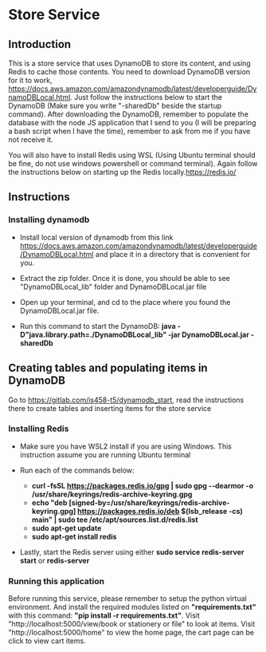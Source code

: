 # Store Service

## Introduction

This is a store service that uses DynamoDB to store its content, and using Redis to cache those contents. You need to download DynamoDB version for it to work, https://docs.aws.amazon.com/amazondynamodb/latest/developerguide/DynamoDBLocal.html. Just follow the instructions below to start the DynamoDB (Make sure you write "-sharedDb" beside the startup command). After downloading the DynamoDB, remember to populate the database with the node JS application that I send to you (I will be preparing a bash script when I have the time), remember to ask from me if you have not receive it.

You will also have to install Redis using WSL (Using Ubuntu terminal should be fine, do not use windows powershell or command terminal). Again follow the instructions below on starting up the Redis locally.https://redis.io/

## Instructions

### Installing dynamodb

- Install local version of dynamodb from this link https://docs.aws.amazon.com/amazondynamodb/latest/developerguide/DynamoDBLocal.html and place it in a directory that is convenient for you.

- Extract the zip folder. Once it is done, you should be able to see "DynamoDBLocal_lib" folder and DynamoDBLocal.jar file

- Open up your terminal, and cd to the place where you found the DynamoDBLocal.jar file.

- Run this command to start the DynamoDB: **java -D"java.library.path=./DynamoDBLocal_lib" -jar DynamoDBLocal.jar -sharedDb**


## Creating tables and populating items in DynamoDB
Go to https://gitlab.com/is458-t5/dynamodb_start, read the instructions there to create tables and inserting items for the store service

### Installing Redis

- Make sure you have WSL2 install if you are using Windows. This instruction assume you are running Ubuntu terminal 

- Run each of the commands below:
    - **curl -fsSL https://packages.redis.io/gpg | sudo gpg --dearmor -o /usr/share/keyrings/redis-archive-keyring.gpg**
    - **echo "deb [signed-by=/usr/share/keyrings/redis-archive-keyring.gpg] https://packages.redis.io/deb $(lsb_release -cs) main" | sudo tee /etc/apt/sources.list.d/redis.list**
    - **sudo apt-get update**
    - **sudo apt-get install redis**
- Lastly, start the Redis server using either **sudo service redis-server start** or **redis-server**

### Running this application 
Before running this service, please remember to setup the python virtual environment. And install the required modules listed on **"requirements.txt"** with this command: **"pip install -r requirements.txt"**. Visit "http://localhost:5000/view/book or stationery or file" to look at items. Visit "http://localhost:5000/home" to view the home page, the cart page can be click to view cart items.